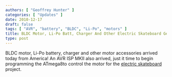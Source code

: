 ```yaml
---
authors: [ "Geoffrey Hunter" ]
categories: [ "Updates" ]
date: 2010-12-17
draft: false
tags: [ "AVR", "battery", "BLDC", "Li-Po", "motors" ]
title: BLDC Motor, Li-Po Batt, Charger And Other Electric Skateboard Gear Arrived
type: post
---
```


BLDC motor, Li-Po battery, charger and other motor accessories arrived today from America! An AVR ISP MKII also arrived, just it time to begin programming the ATmega8to control the motor for the [electric skateboard](/electronics/projects/electric-skateboard) project.
